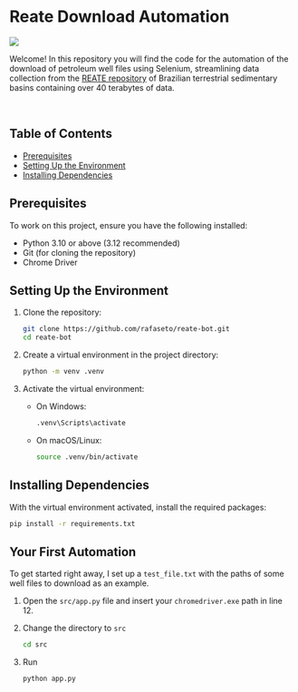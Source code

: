 ﻿# Reate Download Automation

<a href="https://www.linkedin.com/in/rafael-goto-6027a8206/"><img src="https://img.shields.io/badge/-Let's%20Connect-blue"></a>

Welcome! In this repository you will find the code for the automation of the download of petroleum well files using Selenium, streamlining data collection from the [REATE repository](https://reate.cprm.gov.br/anp/TERRESTRE) of Brazilian terrestrial sedimentary basins containing over 40 terabytes of data. 

<br> 

## Table of Contents

- [Prerequisites](#prerequisites)
- [Setting Up the Environment](#setting-up-the-environment)
- [Installing Dependencies](#installing-dependencies)

## Prerequisites

To work on this project, ensure you have the following installed:
- Python 3.10 or above (3.12 recommended)
- Git (for cloning the repository)
- Chrome Driver

## Setting Up the Environment

1. Clone the repository:
    ```bash
    git clone https://github.com/rafaseto/reate-bot.git
    cd reate-bot
    ```

2. Create a virtual environment in the project directory:
    ```bash
    python -m venv .venv
    ```

3. Activate the virtual environment:
   - On Windows:
     ```bash
     .venv\Scripts\activate
     ```
   - On macOS/Linux:
     ```bash
     source .venv/bin/activate
     ```

## Installing Dependencies

With the virtual environment activated, install the required packages:

```bash
pip install -r requirements.txt
```

## Your First Automation

To get started right away, I set up a `test_file.txt` with the paths of some well files to download as an example.

1. Open the `src/app.py` file and insert your `chromedriver.exe` path in line 12.

2. Change the directory to `src`
    ```bash
    cd src
    ```  

3. Run 
    ```bash
    python app.py
    ``` 
